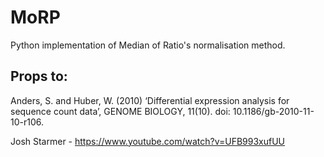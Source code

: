# MoRP
Python implementation of Median of Ratio's normalisation method.

## Props to:
Anders, S. and Huber, W. (2010) ‘Differential expression analysis for sequence count data’, GENOME BIOLOGY, 11(10). doi: 10.1186/gb-2010-11-10-r106.

Josh Starmer - https://www.youtube.com/watch?v=UFB993xufUU
